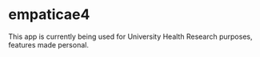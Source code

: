 # empaticae4

This app is currently being used for University Health Research purposes,
features made personal.
